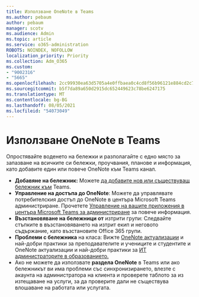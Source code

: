 ```yaml
---
title: Използване OneNote в Teams
ms.author: pebaum
author: pebaum
manager: scotv
ms.audience: Admin
ms.topic: article
ms.service: o365-administration
ROBOTS: NOINDEX, NOFOLLOW
localization_priority: Priority
ms.collection: Adm_O365
ms.custom:
- "9002316"
- "5665"
ms.openlocfilehash: 2cc99930ea63d5705a4e0ffbaea0c4cd8f56b96121e884cd2c7d054e1136226b
ms.sourcegitcommit: b5f7da89a650d2915dc652449623c78be6247175
ms.translationtype: MT
ms.contentlocale: bg-BG
ms.lasthandoff: 08/05/2021
ms.locfileid: "54073049"
---
```

# <a name="using-onenote-in-teams"></a>Използване OneNote в Teams

Опростявайте воденето на бележки и разполагайте с едно място за запазване на всичките си бележки, проучвания, планове и информация, като добавите един или повече OneNote към Teams канал.

- **Добавяне на бележник:** Можете [да добавите нов или съществуващ бележник към](https://support.microsoft.com/office/add-a-onenote-notebook-to-teams-0ec78cc3-ba3b-4279-a88e-aa40af9865c2) Teams.
- **Управление на достъпа до OneNote**: Можете да управлявате потребителския достъп до OneNote в центъра Microsoft Teams администриране. Прочетете [Управление на вашите приложения в центъра Microsoft Teams за администриране](https://docs.microsoft.com/MicrosoftTeams/manage-apps) за повече информация.
- **Възстановяване на бележници от** изтрити [](https://docs.microsoft.com/microsoftteams/archive-or-delete-a-team#restore-a-deleted-team) групи: Следвайте стъпките в възстановяването на изтрит екип и неговото съдържание, като възстановите Office 365 групи.
- **Проблеми с бележника** на класа: Вижте [OneNote актуализации](https://support.office.com/article/onenote-update-and-best-practices-for-educators-and-students-dde775f0-8b06-4263-8b54-1e9ddc3dd146) и най-добри практики за преподавателите и учениците и студентите и OneNote актуализации и най-добри практики за [ИТ администраторите в образованието.](https://support.office.com/article/onenote-update-and-best-practices-for-it-admins-in-education-9d78f2b2-5e25-4288-b597-b4ba463c7b46)
- Ако не можете да използвате **раздела OneNote** в Teams или ако бележникът ви има проблеми със синхронизирането, [](https://docs.microsoft.com/office365/enterprise/view-service-health) влезте с акаунта на администратора на клиента и проверете таблото за из изтещаване на услуги, за да проверите дали не съществува влошаване на работата или услугата.
